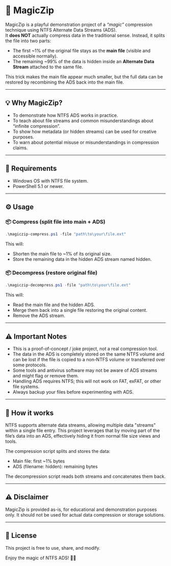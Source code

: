 # 🎩 MagicZip

MagicZip is a playful demonstration project of a *“magic”* compression technique using NTFS Alternate Data Streams (ADS).  
It **does NOT** actually compress data in the traditional sense. Instead, it splits the file into two parts:
- The first ~1% of the original file stays as the **main file** (visible and accessible normally).
- The remaining ~99% of the data is hidden inside an **Alternate Data Stream** attached to the same file.

This trick makes the main file appear much smaller, but the full data can be restored by recombining the ADS back into the main file.

---

## 💡 Why MagicZip?

- To demonstrate how NTFS ADS works in practice.
- To teach about file streams and common misunderstandings about “infinite compression”.
- To show how metadata (or hidden streams) can be used for creative purposes.
- To warn about potential misuse or misunderstandings in compression claims.

---

## 🔧 Requirements

- Windows OS with NTFS file system.
- PowerShell 5.1 or newer.

---

## ⚙️ Usage

### 📦 Compress (split file into main + ADS)

```powershell
.\magiczip-compress.ps1 -file "path\to\your\file.ext"
```

This will:
- Shorten the main file to ~1% of its original size.
- Store the remaining data in the hidden ADS stream named hidden.

### 📦 Decompress (restore original file)

```powershell
.\magiczip-decompress.ps1 -file "path\to\your\file.ext"
```

This will:
- Read the main file and the hidden ADS.
- Merge them back into a single file restoring the original content.
- Remove the ADS stream.

---

## ⚠️ Important Notes

- This is a proof-of-concept / joke project, not a real compression tool.
- The data in the ADS is completely stored on the same NTFS volume and can be lost if the file is copied to a non-NTFS volume or transferred over some protocols.
- Some tools and antivirus software may not be aware of ADS streams and might flag or remove them.
- Handling ADS requires NTFS; this will not work on FAT, exFAT, or other file systems.
- Always backup your files before experimenting with ADS.

---

## 📂 How it works

NTFS supports alternate data streams, allowing multiple data "streams" within a single file entry. This project leverages that by moving part of the file’s data into an ADS, effectively hiding it from normal file size views and tools.

The compression script splits and stores the data:
- Main file: first ~1% bytes
- ADS (filename: hidden): remaining bytes

The decompression script reads both streams and concatenates them back.

---

## ⚠️ Disclaimer

MagicZip is provided as-is, for educational and demonstration purposes only. It should not be used for actual data compression or storage solutions.

---

## 📜 License

This project is free to use, share, and modify.

Enjoy the magic of NTFS ADS! 🎩✨
